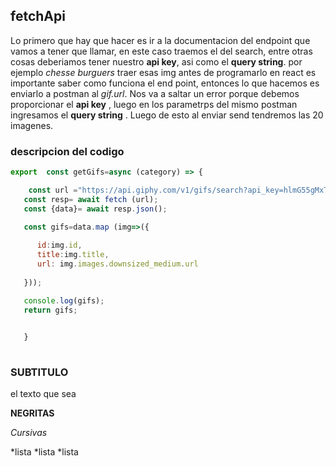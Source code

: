 ## fetchApi

Lo primero que hay que hacer es ir a la documentacion del endpoint que vamos a tener que 
llamar, en este caso traemos el del search, entre otras cosas deberiamos tener nuestro
**api key**, asi como el **query string**. por ejemplo *chesse burguers* traer esas img
antes de programarlo en react es importante saber como funciona el end point, entonces
lo que hacemos es enviarlo a postman al *gif.url*. Nos va a saltar un error porque debemos
proporcionar el **api key** , luego en los parametrps del mismo postman ingresamos el **query string** . Luego de esto al enviar send tendremos las 20 imagenes. 

### descripcion del codigo


```js
export  const getGifs=async (category) => {

    const url ="https://api.giphy.com/v1/gifs/search?api_key=hlmG55gMxT925EeRXFXytmjESRfILSvP&q=${category}&limit=20"
   const resp= await fetch (url);
   const {data}= await resp.json();

   const gifs=data.map (img=>({
       
      id:img.id,
      title:img.title,
      url: img.images.downsized_medium.url
       
   }));

   console.log(gifs);
   return gifs;

   
   }
 
```



### SUBTITULO

el texto que sea 

**NEGRITAS**

*Cursivas*

*lista
*lista
*lista

